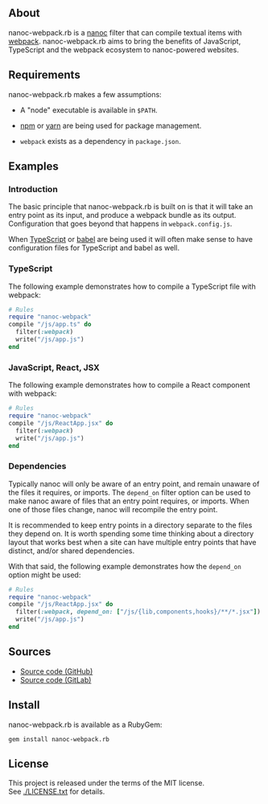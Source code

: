 ## About

nanoc-webpack.rb is a [nanoc](https://github.com/nanoc/nanoc#readme) filter
that can compile textual items with [webpack](https://webpack.js.org/).
nanoc-webpack.rb aims to bring the benefits of JavaScript, TypeScript and
the webpack ecosystem to nanoc-powered websites.

## Requirements

nanoc-webpack.rb makes a few assumptions:

* A "node" executable is available in `$PATH`.

* [npm](https://www.npmjs.com) or [yarn](https://yarnpkg.com/) are being used
  for package management.

* `webpack` exists as a dependency in `package.json`.

## Examples

### Introduction

The basic principle that nanoc-webpack.rb is built on is that it will take an
entry point as its input, and produce a webpack bundle as its output. Configuration
that goes beyond that happens in `webpack.config.js`.

When [TypeScript](https://www.typescriptlang.org/) or [babel](https://babeljs.io/)
are being used it will often make sense to have configuration files for TypeScript
and babel as well.

### TypeScript

The following example demonstrates how to compile a TypeScript file with webpack:

``` ruby
# Rules
require "nanoc-webpack"
compile "/js/app.ts" do
  filter(:webpack)
  write("/js/app.js")
end
```

### JavaScript, React, JSX

The following example demonstrates how to compile a React component with webpack:

```ruby
# Rules
require "nanoc-webpack"
compile "/js/ReactApp.jsx" do
  filter(:webpack)
  write("/js/app.js")
end
```

### Dependencies

Typically nanoc will only be aware of an entry point, and remain unaware of the
files it requires, or imports. The `depend_on` filter option can be used to make
nanoc aware of files that an entry point requires, or imports. When one of those
files change, nanoc will recompile the entry point.

It is recommended to keep entry points in a directory separate to the files they depend
on. It is worth spending some time thinking about a directory layout that works best
when a site can have multiple entry points that have distinct, and/or shared dependencies.

With that said, the following example demonstrates how the `depend_on` option might be used:

```ruby
# Rules
require "nanoc-webpack"
compile "/js/ReactApp.jsx" do
  filter(:webpack, depend_on: ["/js/{lib,components,hooks}/**/*.jsx"])
  write("/js/app.js")
end
```

## Sources

* [Source code (GitHub)](https://github.com/0x1eef/nanoc-webpack.rb)
* [Source code (GitLab)](https://gitlab.com/0x1eef/nanoc-webpack.rb)

## Install

nanoc-webpack.rb is available as a RubyGem:

    gem install nanoc-webpack.rb

## License

This project is released under the terms of the MIT license. <br>
See [./LICENSE.txt](./LICENSE.txt) for details.
